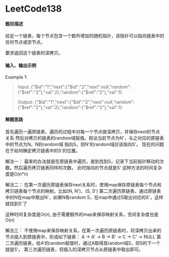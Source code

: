 # LeetCode138
#### 题目描述
给定一个链表，每个节点包含一个额外增加的随机指针，该指针可以指向链表中的任何节点或空节点。

要求返回这个链表的深拷贝。 
#### 输入、输出示例
Example 1:
> Input: {"$id":"1","next":{"$id":"2","next":null,"random":{"$ref":"2"},"val":2},"random":{"$ref":"2"},"val":1}

> Output: {"$id":"1","next":{"$id":"2","next":null,"random":{"$ref":"2"},"val":2},"random":{"$ref":"2"},"val":1}

#### 解题思路

首先遍历一遍原链表，遍历的过程中对每一个节点做深拷贝，并保存next的节点关系
然后对拷贝的链表的random域赋值。假设当前节点为N'，与之对应的原链表中的节点为N。N的random域
指向S，则N'的random域应该指向S'。
现在的问题在于如何确定拷贝链表中的S'的位置。

解法一：
最笨的办法就是在原链表中遍历，直到找到S，记录下当前指针移动的次数。然后遍历拷贝链表同样的次数。
此时指向的节点就是S'
这种方法的时间复杂度是O(n*n)

解法二：
在第一次遍历原链表保存next关系时，使用map保存原链表每个节点和拷贝链表每个节点的映射。比如(N, N')、(S, S')
第二次遍历原链表，通过原链表中的N在map中取出N'，如果N有random S，在map中通过S取出对应的S'，这样就找到S'了

这种时间复杂度是O(n), 由于需要额外的map来保存映射关系，空间复杂度也是O(n)

解法三：
不使用map来保存映射关系，在第一次遍历原链表时，将深拷贝出来的节点插入到原链表中，形成如下链表：
A -> A' -> B -> B' -> C -> C' -> NULL
第二次遍历链表，给A'的random赋值时，通过A取得其random域S，则S的下一个就是S'。
第三次遍历链表，将插入的深拷贝节点从原链表中取出即可。
